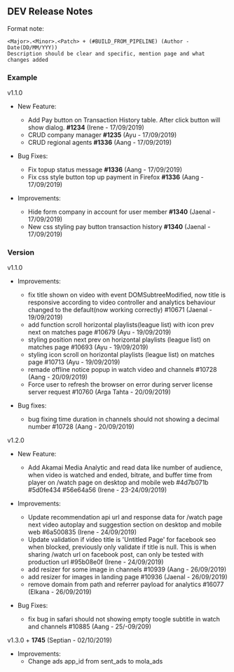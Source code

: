 ## DEV Release Notes

Format note:

```
<Major>.<Minor>.<Patch> + (#BUILD_FROM_PIPELINE) (Author - Date(DD/MM/YYY))
Description should be clear and specific, mention page and what changes added
```

### Example

v1.1.0

* New Feature:

  * Add Pay button on Transaction History table. After click button will show dialog. **#1234** (Irene - 17/09/2019)
  * CRUD company manager **#1235** (Ayu - 17/09/2019)
  * CRUD regional agents **#1336** (Aang - 17/09/2019)

* Bug Fixes:

  * Fix topup status message **#1336** (Aang - 17/09/2019)
  * Fix css style button top up payment in Firefox **#1336** (Aang - 17/09/2019)

* Improvements:
  * Hide form company in account for user member **#1340** (Jaenal - 17/09/2019)
  * New css styling pay button transaction history **#1340** (Jaenal - 17/09/2019)

### Version

v1.1.0

* Improvements:

  * fix title shown on video with event DOMSubtreeModified, now title is responsive according to video controller and analytics behaviour changed to the default(now working correctly) #10671 (Jaenal - 19/09/2019)
  * add function scroll horizontal playlists(league list) with icon prev next on matches page #10679 (Ayu - 19/09/2019)
  * styling position next prev on horizontal playlists (league list) on matches page #10693 (Ayu - 19/09/2019)
  * styling icon scroll on horizontal playlists (league list) on matches page #10713 (Ayu - 19/09/2019)
  * remade offline notice popup in watch video and channels #10728 (Aang - 20/09/2019)
  * Force user to refresh the browser on error during server license server request #10760 (Arga Tahta - 20/09/2019)

* Bug fixes:

  * bug fixing time duration in channels should not showing a decimal number #10728 (Aang - 20/09/2019)

v1.2.0

* New Feature:

  * Add Akamai Media Analytic and read data like number of audience, when video is watched and ended, bitrate, and buffer time from player on /watch page on desktop and mobile web #4d7b071b #5d0fe434 #56e64a56 (Irene - 23-24/09/2019)

* Improvements:

  * Update recommendation api url and response data for /watch page next video autoplay and suggestion section on desktop and mobile web #6a500835 (Irene - 24/09/2019)
  * Update validation if video title is 'Untitled Page' for facebook seo when blocked, previously only validate if title is null. This is when sharing /watch url on facebook post, can only be tested with production url #95b08e0f (Irene - 24/09/2019)
  * add resizer for some image in channels #10939 (Aang - 26/09/2019)
  * add resizer for images in landing page #10936 (Jaenal - 26/09/2019)
  * remove domain from path and referrer payload for analytics #16077 (Elkana - 26/09/2019)

* Bug Fixes:
  * fix bug in safari should not showing empty toogle subtitle in watch and channels #10885 (Aang - 25/-09/209)

v1.3.0 + **1745** (Septian - 02/10/2019)

* Improvements:
  * Change ads app_id from sent_ads to mola_ads
